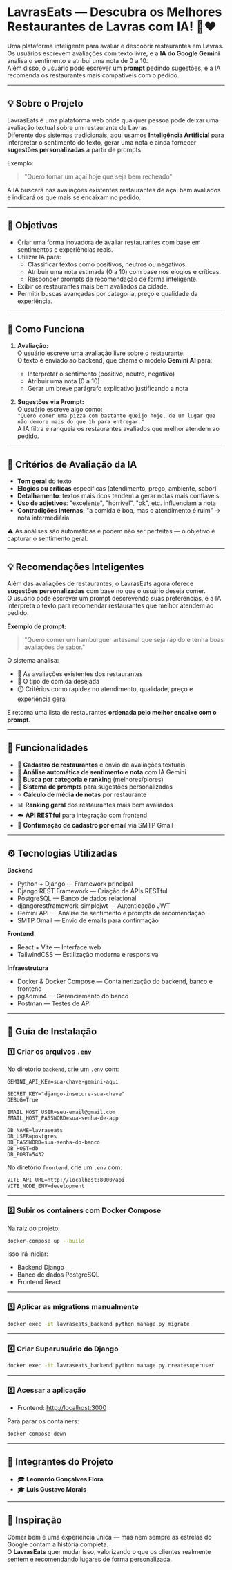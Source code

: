 # LavrasEats — Descubra os Melhores Restaurantes de Lavras com IA! 🤖❤️

Uma plataforma inteligente para avaliar e descobrir restaurantes em Lavras.  
Os usuários escrevem avaliações com texto livre, e a **IA do Google Gemini** analisa o sentimento e atribui uma nota de 0 a 10.  
Além disso, o usuário pode escrever um **prompt** pedindo sugestões, e a IA recomenda os restaurantes mais compatíveis com o pedido.

---

## 💡 Sobre o Projeto

LavrasEats é uma plataforma web onde qualquer pessoa pode deixar uma avaliação textual sobre um restaurante de Lavras.  
Diferente dos sistemas tradicionais, aqui usamos **Inteligência Artificial** para interpretar o sentimento do texto, gerar uma nota e ainda fornecer **sugestões personalizadas** a partir de prompts.

Exemplo:
> "Quero tomar um açaí hoje que seja bem recheado"
  
A IA buscará nas avaliações existentes restaurantes de açaí bem avaliados e indicará os que mais se encaixam no pedido.

---

## 🎯 Objetivos

- Criar uma forma inovadora de avaliar restaurantes com base em sentimentos e experiências reais.  
- Utilizar IA para:
  - Classificar textos como positivos, neutros ou negativos.
  - Atribuir uma nota estimada (0 a 10) com base nos elogios e críticas.  
  - Responder prompts de recomendação de forma inteligente.
- Exibir os restaurantes mais bem avaliados da cidade.
- Permitir buscas avançadas por categoria, preço e qualidade da experiência.

---

## 🧠 Como Funciona

1. **Avaliação:**  
   O usuário escreve uma avaliação livre sobre o restaurante.  
   O texto é enviado ao backend, que chama o modelo **Gemini AI** para:
   - Interpretar o sentimento (positivo, neutro, negativo)
   - Atribuir uma nota (0 a 10)
   - Gerar um breve parágrafo explicativo justificando a nota  

2. **Sugestões via Prompt:**  
   O usuário escreve algo como:  
   `"Quero comer uma pizza com bastante queijo hoje, de um lugar que não demore mais do que 1h para entregar."`  
   A IA filtra e ranqueia os restaurantes avaliados que melhor atendem ao pedido.

---

## 🧪 Critérios de Avaliação da IA

- **Tom geral** do texto  
- **Elogios ou críticas** específicas (atendimento, preço, ambiente, sabor)  
- **Detalhamento**: textos mais ricos tendem a gerar notas mais confiáveis  
- **Uso de adjetivos**: "excelente", "horrível", "ok", etc. influenciam a nota  
- **Contradições internas**: "a comida é boa, mas o atendimento é ruim" → nota intermediária  

⚠️ As análises são automáticas e podem não ser perfeitas — o objetivo é capturar o sentimento geral.

---

## 💡 Recomendações Inteligentes

Além das avaliações de restaurantes, o LavrasEats agora oferece **sugestões personalizadas** com base no que o usuário deseja comer.  
O usuário pode escrever um prompt descrevendo suas preferências, e a IA interpreta o texto para recomendar restaurantes que melhor atendem ao pedido.

**Exemplo de prompt:**

> "Quero comer um hambúrguer artesanal que seja rápido e tenha boas avaliações de sabor."

O sistema analisa:  
- 📝 As avaliações existentes dos restaurantes  
- 🍔 O tipo de comida desejada  
- ⏱️ Critérios como rapidez no atendimento, qualidade, preço e experiência geral  

E retorna uma lista de restaurantes **ordenada pelo melhor encaixe com o prompt**.

---

## 🚀 Funcionalidades

- 📝 **Cadastro de restaurantes** e envio de avaliações textuais  
- 🤖 **Análise automática de sentimento e nota** com IA Gemini  
- 🔎 **Busca por categoria e ranking** (melhores/piores)  
- 💬 **Sistema de prompts** para sugestões personalizadas  
- ⭐ **Cálculo de média de notas** por restaurante  
- 📊 **Ranking geral** dos restaurantes mais bem avaliados  
- ☁️ **API RESTful** para integração com frontend  
- 🔐 **Confirmação de cadastro por email** via SMTP Gmail  

---

## ⚙️ Tecnologias Utilizadas

**Backend**
- Python + Django — Framework principal
- Django REST Framework — Criação de APIs RESTful
- PostgreSQL — Banco de dados relacional
- djangorestframework-simplejwt — Autenticação JWT
- Gemini API — Análise de sentimento e prompts de recomendação
- SMTP Gmail — Envio de emails para confirmação

**Frontend**
- React + Vite — Interface web
- TailwindCSS — Estilização moderna e responsiva

**Infraestrutura**
- Docker & Docker Compose — Containerização do backend, banco e frontend
- pgAdmin4 — Gerenciamento do banco
- Postman — Testes de API

---

## 📖 Guia de Instalação

### 1️⃣ Criar os arquivos `.env`

No diretório `backend`, crie um `.env` com:

```env
GEMINI_API_KEY=sua-chave-gemini-aqui

SECRET_KEY="django-insecure-sua-chave"
DEBUG=True

EMAIL_HOST_USER=seu-email@gmail.com
EMAIL_HOST_PASSWORD=sua-senha-de-app

DB_NAME=lavraseats
DB_USER=postgres
DB_PASSWORD=sua-senha-do-banco
DB_HOST=db
DB_PORT=5432
```

No diretório `frontend`, crie um `.env` com:

```env
VITE_API_URL=http://localhost:8000/api
VITE_NODE_ENV=development
```

---

### 2️⃣ Subir os containers com Docker Compose

Na raiz do projeto:

```bash
docker-compose up --build
```

Isso irá iniciar:
- Backend Django
- Banco de dados PostgreSQL
- Frontend React

---

### 3️⃣ Aplicar as migrations manualmente

```bash
docker exec -it lavraseats_backend python manage.py migrate
```

---

### 4️⃣ Criar Superusuário do Django

```bash
docker exec -it lavraseats_backend python manage.py createsuperuser
```

---

### 5️⃣ Acessar a aplicação
 
- Frontend: [http://localhost:3000](http://localhost:3000)

Para parar os containers:

```bash
docker-compose down
```

---

## 👥 Integrantes do Projeto

- 🎓 **Leonardo Gonçalves Flora**
- 🎓 **Luis Gustavo Morais** 

---

## 🧠 Inspiração

Comer bem é uma experiência única — mas nem sempre as estrelas do Google contam a história completa.  
O **LavrasEats** quer mudar isso, valorizando o que os clientes realmente sentem e recomendando lugares de forma personalizada.
